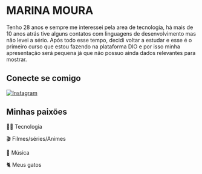 # MARINA MOURA

Tenho 28 anos e sempre me interessei pela area de tecnologia, há mais de 10 anos atrás tive alguns contatos com linguagens de desenvolvimento mas não levei a sério. 
Após todo esse tempo, decidi voltar a estudar e esse é o primeiro curso que estou fazendo na plataforma DIO e por isso minha apresentação será pequena já que não possuo ainda dados relevantes para mostrar. 


##  Conecte se comigo 
[![Instagram](https://img.shields.io/badge/Instagram-000?style=for-the-badge&logo=instagram)](https://instagram.com/marina.lmoura?utm_source=qr&igshid=ZDc4ODBmNjlmNQ%3D%3D)

## Minhas paixões
👩‍💻 Tecnologia

🎬 Filmes/séries/Animes

🎵 Música

🐈 Meus gatos 